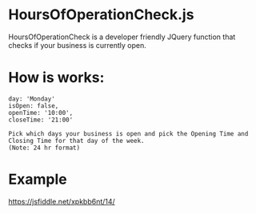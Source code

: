 # HoursOfOperationCheck.js
HoursOfOperationCheck is a developer friendly JQuery function that checks if your business is currently open.

# How is works:
    day: 'Monday'
    isOpen: false,
    openTime: '10:00',
    closeTime: '21:00'
    
    Pick which days your business is open and pick the Opening Time and Closing Time for that day of the week.
    (Note: 24 hr format)

# Example
https://jsfiddle.net/xpkbb6nt/14/
